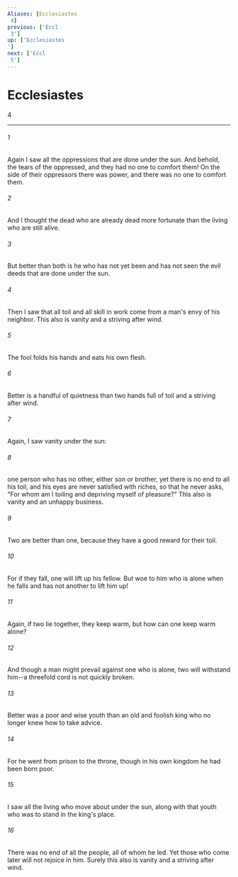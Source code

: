 ```yaml
---
Aliases: [Ecclesiastes 4]
previous: ['Eccl 3']
up: ['Ecclesiastes']
next: ['Eccl 5']
---
```

# Ecclesiastes 4

***
 

###### 1 
Again I saw all the oppressions that are done under the sun. And behold, the tears of the oppressed, and they had no one to comfort them! On the side of their oppressors there was power, and there was no one to comfort them.  

###### 2 
And I thought the dead who are already dead more fortunate than the living who are still alive.  

###### 3 
But better than both is he who has not yet been and has not seen the evil deeds that are done under the sun.  

###### 4 
Then I saw that all toil and all skill in work come from a man's envy of his neighbor. This also is vanity and a striving after wind.  

###### 5 
The fool folds his hands and eats his own flesh.  

###### 6 
Better is a handful of quietness than two hands full of toil and a striving after wind.  

###### 7 
Again, I saw vanity under the sun:  

###### 8 
one person who has no other, either son or brother, yet there is no end to all his toil, and his eyes are never satisfied with riches, so that he never asks, "For whom am I toiling and depriving myself of pleasure?" This also is vanity and an unhappy business.  

###### 9 
Two are better than one, because they have a good reward for their toil.  

###### 10 
For if they fall, one will lift up his fellow. But woe to him who is alone when he falls and has not another to lift him up!  

###### 11 
Again, if two lie together, they keep warm, but how can one keep warm alone?  

###### 12 
And though a man might prevail against one who is alone, two will withstand him--a threefold cord is not quickly broken.  

###### 13 
Better was a poor and wise youth than an old and foolish king who no longer knew how to take advice.  

###### 14 
For he went from prison to the throne, though in his own kingdom he had been born poor.  

###### 15 
I saw all the living who move about under the sun, along with that youth who was to stand in the king's place.  

###### 16 
There was no end of all the people, all of whom he led. Yet those who come later will not rejoice in him. Surely this also is vanity and a striving after wind.
